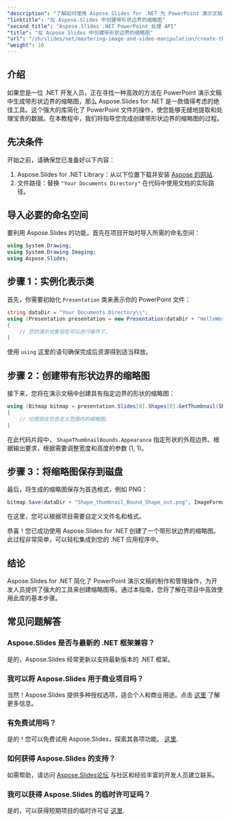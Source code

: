```yaml
---
"description": "了解如何使用 Aspose.Slides for .NET 为 PowerPoint 演示文稿中的形状创建具有明确边界的缩略图。本指南提供全面的分步说明。"
"linktitle": "在 Aspose.Slides 中创建带形状边界的缩略图"
"second_title": "Aspose.Slides .NET PowerPoint 处理 API"
"title": "在 Aspose.Slides 中创建带形状边界的缩略图"
"url": "/zh/slides/net/mastering-image-and-video-manipulation/create-thumbnail-bounds-shape/"
"weight": 10
---
```


## 介绍

如果您是一位 .NET 开发人员，正在寻找一种高效的方法在 PowerPoint 演示文稿中生成带形状边界的缩略图，那么 Aspose.Slides for .NET 是一款值得考虑的绝佳工具。这个强大的库简化了 PowerPoint 文件的操作，使您能够无缝地提取和处理宝贵的数据。在本教程中，我们将指导您完成创建带形状边界的缩略图的过程。

## 先决条件

开始之前，请确保您已准备好以下内容：

1. Aspose.Slides for .NET Library：从以下位置下载并安装 [Aspose 的网站](https://releases。aspose.com/slides/net/).
2. 文件路径：替换 `"Your Documents Directory"` 在代码中使用文档的实际路径。

## 导入必要的命名空间

要利用 Aspose.Slides 的功能，首先在项目开始时导入所需的命名空间：

```csharp
using System.Drawing;
using System.Drawing.Imaging;
using Aspose.Slides;
```

## 步骤 1：实例化表示类

首先，你需要初始化 `Presentation` 类来表示你的 PowerPoint 文件：

```csharp
string dataDir = "Your Documents Directory\\";
using (Presentation presentation = new Presentation(dataDir + "HelloWorld.pptx"))
{
    // 您的演示对象现在可以进行操作了。
}
```

使用 `using` 这里的语句确保完成后资源得到适当释放。

## 步骤 2：创建带有形状边界的缩略图

接下来，您将在演示文稿中创建具有指定边界的形状的缩略图：

```csharp
using (Bitmap bitmap = presentation.Slides[0].Shapes[0].GetThumbnail(ShapeThumbnailBounds.Appearance, 1, 1))
{
    // 位图现在包含定义范围内的缩略图。
}
```

在此代码片段中， `ShapeThumbnailBounds.Appearance` 指定形状的外观边界。根据输出要求，根据需要调整宽度和高度的参数 (1, 1)。

## 步骤 3：将缩略图保存到磁盘

最后，将生成的缩略图保存为首选格式，例如 PNG：

```csharp
bitmap.Save(dataDir + "Shape_thumbnail_Bound_Shape_out.png", ImageFormat.Png);
```

在这里，您可以根据项目需要自定义文件名和格式。

恭喜！您已成功使用 Aspose.Slides for .NET 创建了一个带形状边界的缩略图。此过程非常简单，可以轻松集成到您的 .NET 应用程序中。

## 结论

Aspose.Slides for .NET 简化了 PowerPoint 演示文稿的制作和管理操作，为开发人员提供了强大的工具来创建缩略图等。通过本指南，您将了解在项目中高效使用此库的基本步骤。

## 常见问题解答

### Aspose.Slides 是否与最新的 .NET 框架兼容？

是的，Aspose.Slides 经常更新以支持最新版本的 .NET 框架。

### 我可以将 Aspose.Slides 用于商业项目吗？

当然！Aspose.Slides 提供多种授权选项，适合个人和商业用途。点击 [这里](https://purchase.aspose.com/buy) 了解更多信息。

### 有免费试用吗？

是的！您可以免费试用 Aspose.Slides，探索其各项功能。 [这里](https://releases。aspose.com/).

### 如何获得 Aspose.Slides 的支持？

如需帮助，请访问 [Aspose.Slides论坛](https://forum.aspose.com/c/slides/11) 与社区和经验丰富的开发人员建立联系。

### 我可以获得 Aspose.Slides 的临时许可证吗？

是的，可以获得短期项目的临时许可证 [这里](https://purchase。aspose.com/temporary-license/).